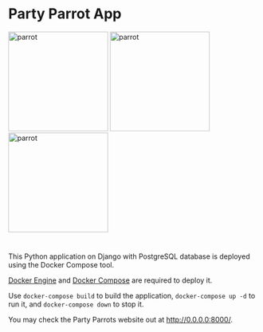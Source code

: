 <h1>Party Parrot App</h1>

<img src='media/images/party-parrot.gif' alt='parrot' height="200" width="200">
<img src='media/images/party-parrot.gif' alt='parrot' height="200" width="200">
<img src='media/images/party-parrot.gif' alt='parrot' height="200" width="200">
<br>
<br>
<h3></h3>

This Python application on Django with PostgreSQL database is deployed using the Docker Compose tool.

[Docker Engine](https://docs.docker.com/engine/install/) and [Docker Compose](https://docs.docker.com/compose/install/) are required to deploy it.

Use `docker-compose build` to build the application, `docker-compose up -d` to run it, and `docker-compose down` to stop it.

You may check the Party Parrots website out at http://0.0.0.0:8000/.

